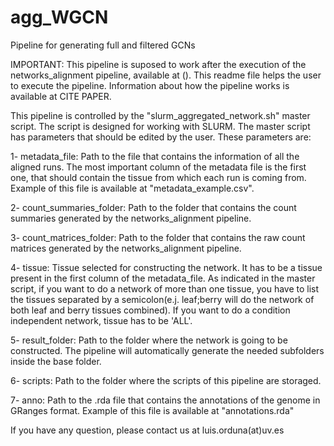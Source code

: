 # agg_WGCN
Pipeline for generating full and filtered GCNs

IMPORTANT: This pipeline is suposed to work after the execution of the networks_alignment pipeline, available at (). This readme file helps the user to execute the pipeline. Information about how the pipeline works is available at CITE PAPER.

This pipeline is controlled by the "slurm_aggregated_network.sh" master script. The script is designed for working with SLURM. The master script has parameters that should be edited by the user. These parameters are:

1- metadata_file: Path to the file that contains the information of all the aligned runs. The most important column of the metadata file is the first one, that should contain the tissue from which each run is coming from. Example of this file is available at "metadata_example.csv".

2- count_summaries_folder: Path to the folder that contains the count summaries generated by the networks_alignment pipeline. 

3- count_matrices_folder: Path to the folder that contains the raw count matrices generated by the networks_alignment pipeline.

4- tissue: Tissue selected for constructing the network. It has to be a tissue present in the first column of the metadata_file. As indicated in the master script, if you want to do a network of more than one tissue, you have to list the tissues separated by a semicolon(e.j. leaf;berry will do the network of both leaf and berry tissues combined). If you want to do a condition independent network, tissue has to be 'ALL'. 

5- result_folder: Path to the folder where the network is going to be constructed. The pipeline will automatically generate the needed subfolders inside the base folder. 

6- scripts: Path to the folder where the scripts of this pipeline are storaged.

7- anno: Path to the .rda file that contains the annotations of the genome in GRanges format. Example of this file is available at "annotations.rda"

If you have any question, please contact us at luis.orduna(at)uv.es
